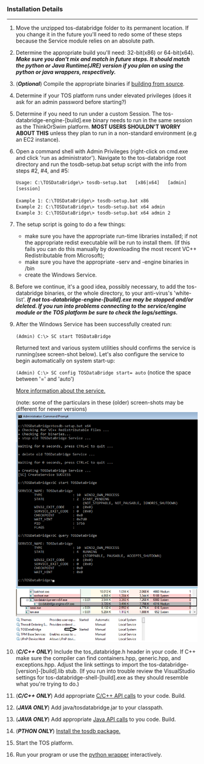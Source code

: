### Installation Details
- - -

1. Move the unzipped tos-databridge folder to its permanent location. If you change it in the future you'll need to redo some of these steps because the Service module relies on an absolute path.

2. Determine the appropriate build you'll need: 32-bit(x86) or 64-bit(x64). ***Make sure you don't mix and match in future steps. It should match the python or Java Runtime(JRE) version if you plan on using the python or java wrappers, respectively.***
 
3. (***Optional***) Compile the appropriate binaries if [building from source](README.md#build-optional).  
   
4. Determine if your TOS platform runs under elevated privileges (does it ask for an admin password before starting?)
   
5. Determine if you need to run under a custom Session. The tos-databridge-engine-[build].exe binary needs to run in the same session as the ThinkOrSwim platform. **MOST USERS SHOULDN'T WORRY ABOUT THIS** unless they plan to run in a non-standard environment (e.g an EC2 instance). 
  
6. Open a command shell with Admin Privileges (right-click on cmd.exe and click 'run as administrator'). Navigate to the tos-databridge root directory and run the tosdb-setup.bat setup script with the info from steps #2, #4, and #5:
    
    ```
    Usage: C:\TOSDataBridge\> tosdb-setup.bat   [x86|x64]   [admin]   [session]
     
    Example 1: C:\TOSDataBridge\> tosdb-setup.bat x86
    Example 2: C:\TOSDataBridge\> tosdb-setup.bat x64 admin
    Example 3: C:\TOSDataBridge\> tosdb-setup.bat x64 admin 2
    ```

7. The setup script is going to do a few things:     
    - make sure you have the appropriate run-time libraries installed; if not the appropriate redist executable will be run to install them. (If this fails you can do this manually by downloading the most recent VC++ Redistributable from Microsoft); 
    - make sure you have the appropriate -serv and -engine binaries in /bin
    - create the Windows Service.
 
8. Before we continue, it's a good idea, possibly necessary, to add the tos-databridge binaries, or the whole directory, to your anti-virus's 'white-list'. ***If not tos-databridge-engine-[build].exe may be stopped and/or deleted. If you run into problems connecting to the service/engine module or the TOS platform be sure to check the logs/settings.***
  
9.  After the Windows Service has been successfully created run: 

    ```(Admin) C:\> SC start TOSDataBridge```  

    Returned text and various system utilities should confirms the service is running(see screen-shot below). Let's also configure the service to begin automatically on system start-up:
    
    ```(Admin) C:\> SC config TOSDataBridge start= auto``` (notice the space between '=' and 'auto')
    
    [More information about the service.](README_SERVICE.md)

    (note: some of the particulars in these (older) screen-shots may be different for newer versions)    
    ![](./res/SCss1.png)

10. (***C/C++ ONLY***) Include the tos_databridge.h header in your code. If C++ make sure the compiler can find containers.hpp, generic.hpp, and exceptions.hpp. Adjust the link settings to import the tos-databridge-[version]-[build].lib stub. (If you run into trouble review the VisualStudio settings for tos-databridge-shell-[build].exe as they should resemble what you're trying to do.)
   
11. (***C/C++ ONLY***) Add appropriate [C/C++ API calls](README_API.md) to your code. Build.

12. (***JAVA ONLY***) Add java/tosdatabridge.jar to your classpath.

13. (***JAVA ONLY***) Add appropriate [Java API calls](README_JAVA.md) to you code. Build.

14. (***PTHON ONLY***) [Install the tosdb package.](README_PYTHON.md#install)

15. Start the TOS platform.

16. Run your program or use the [python wrapper](README_PYTHON.md) interactively.

